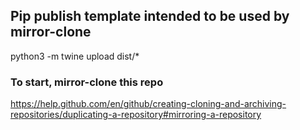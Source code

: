 ## Pip publish template intended to be used by mirror-clone 
python3 -m twine upload dist/*

### To start, mirror-clone this repo
https://help.github.com/en/github/creating-cloning-and-archiving-repositories/duplicating-a-repository#mirroring-a-repository
